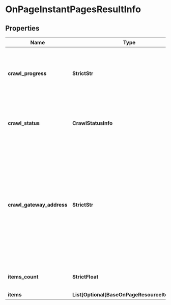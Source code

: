 # OnPageInstantPagesResultInfo


## Properties

| Name | Type | Description | Notes |
|------------ | ------------- | ------------- | -------------|
**crawl_progress** | **StrictStr** | status of the crawling session<br>possible values: in_progress, finished |[optional]|
**crawl_status** | **CrawlStatusInfo** | details of the crawling session<br>in this case the value will be null |[optional]|
**crawl_gateway_address** | **StrictStr** | crawler ip address<br>displays the IP address used by the crawler to initiate the current crawling session<br>you can find the full list of IPs used by our crawler in the Overview section |[optional]|
**items_count** | **StrictFloat** | number of items in the results array |[optional]|
**items** | **List[Optional[BaseOnPageResourceItemInfo]]** | items array |[optional]|